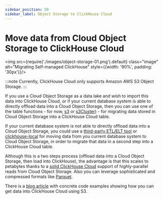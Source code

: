 ```yaml
---
sidebar_position: 50
sidebar_label: Object Storage to ClickHouse Cloud
---
```


# Move data from Cloud Object Storage to ClickHouse Cloud



<img src={require('./images/object-storage-01.png').default} class="image" alt="Migrating Self-managed ClickHouse" style={{width: '90%', padding: '30px'}}/>

:::note
Currently, ClickHouse Cloud only supports Amazon AWS S3 Object Storage.
:::

If you use a Cloud Object Storage as a data lake and wish to import this data into ClickHouse Cloud,
or if your current database system is able to directly offload data into a Cloud Object Storage, then you can use one of the
table functions - for now, [s3](/docs/en/sql-reference/table-functions/s3.md) or [s3Cluster](/docs/en/sql-reference/table-functions/s3Cluster.md)) - for migrating data stored in Cloud Object Storage into a ClickHouse Cloud table.

If your current database system is not able to directly offload data into a Cloud Object Storage, you could use a [third-party ETL/ELT tool](./etl-tool-to-clickhouse.md) or [clickhouse-local](./clickhouse-local-etl.md) for moving data
from you current database system to Cloud Object Storage, in order to migrate that data in a second step into a ClickHouse Cloud table.

Although this is a two steps process (offload data into a Cloud Object Storage, then load into ClickHouse), the advantage is that this
scales to petabytes thanks to a [solid ClickHouse Cloud](https://clickhouse.com/blog/getting-data-into-clickhouse-part-3-s3) support of highly-parallel reads from Cloud Object Storage.
Also you can leverage sophisticated and compressed formats like [Parquet](https://clickhouse.com/docs/en/interfaces/formats/#data-format-parquet).

There is a [blog article](https://clickhouse.com/blog/getting-data-into-clickhouse-part-3-s3) with concrete code examples showing how you can get data into ClickHouse Cloud using S3.
